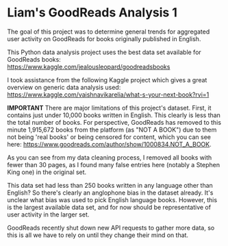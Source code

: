 # Liam's GoodReads Analysis 1
The goal of this project was to determine general trends for aggregated user activity on GoodReads for books originally published in English.

This Python data analysis project uses the best data set available for GoodReads books:
https://www.kaggle.com/jealousleopard/goodreadsbooks

I took assistance from the following Kaggle project which gives a great overview on generic data analysis used:
https://www.kaggle.com/vaishnavikarelia/what-s-your-next-book?rvi=1

**IMPORTANT**
There are major limitations of this project's dataset.
First, it contains just under 10,000 books written in English. This clearly is less than the total number of books. For perspective, GoodReads has removed
to this minute 1,915,672 books from the platform (as "NOT A BOOK") due to them not being 'real books' or being censored for content, which you can see here: https://www.goodreads.com/author/show/1000834.NOT_A_BOOK.

As you can see from my data cleaning process, I removed all books with fewer than 30 pages, as I found many false entries here (notably a Stephen King one) in the original set.

This data set had less than 250 books written in any language other than English? So there's clearly an anglophone bias in the dataset already. It's unclear what bias was used to pick English language books. However, this is the largest available data set, and for now should be representative of user activity in the larger set.

GoodReads recently shut down new API requests to gather more data, so this is all we have to rely on until they change their mind on that.
